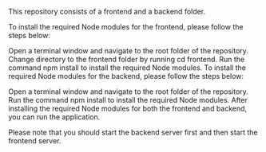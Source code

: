 This repository consists of a frontend and a backend folder.

To install the required Node modules for the frontend, please follow the steps below:

Open a terminal window and navigate to the root folder of the repository.
Change directory to the frontend folder by running cd frontend.
Run the command npm install to install the required Node modules.
To install the required Node modules for the backend, please follow the steps below:

Open a terminal window and navigate to the root folder of the repository.
Run the command npm install to install the required Node modules.
After installing the required Node modules for both the frontend and backend, you can run the application.

Please note that you should start the backend server first and then start the frontend server.